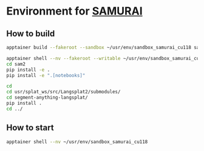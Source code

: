 # Environment for [SAMURAI](https://github.com/yangchris11/samurai)

## How to build

```bash
apptainer build --fakeroot --sandbox ~/usr/env/sandbox_samurai_cu118 samurai_cu118.def
```

```bash
apptainer shell --nv --fakeroot --writable ~/usr/env/sandbox_samurai_cu118
cd sam2
pip install -e .
pip install -e ".[notebooks]"

cd
cd usr/splat_ws/src/Langsplat2/submodules/
cd segment-anything-langsplat/
pip install .
cd ../

```

## How to start

```bash
apptainer shell --nv ~/usr/env/sandbox_samurai_cu118
```

